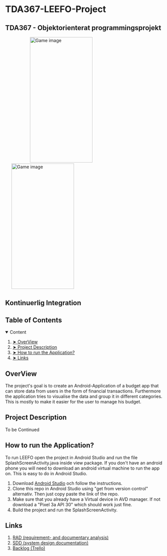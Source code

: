 # TDA367-LEEFO-Project

## TDA367 - Objektorienterat programmingsprojekt

<p align="left">   
  &nbsp;&nbsp;&nbsp;&nbsp;  &nbsp;&nbsp;&nbsp;&nbsp;  &nbsp;&nbsp;&nbsp;&nbsp;
  &nbsp;&nbsp;&nbsp;&nbsp;
  <img src="https://i.postimg.cc/66yjJBsJ/splash-screen.png" alt="Game image" width="200" height="400"/>
  &nbsp;&nbsp;&nbsp;&nbsp;  &nbsp;&nbsp;&nbsp;&nbsp;
  &nbsp;&nbsp;&nbsp;&nbsp;
  &nbsp;&nbsp;&nbsp;&nbsp;  &nbsp;&nbsp;&nbsp;&nbsp;
  &nbsp;&nbsp;&nbsp;&nbsp;  &nbsp;&nbsp;&nbsp;&nbsp;  &nbsp;&nbsp;&nbsp;&nbsp;
  &nbsp;&nbsp;&nbsp;&nbsp;  &nbsp;&nbsp;&nbsp;&nbsp;  &nbsp;&nbsp;&nbsp;&nbsp;
  &nbsp;&nbsp;&nbsp;&nbsp;

  <img src="https://i.postimg.cc/Sx72nppg/start-page.png" alt="Game image" width="200" height="400"/>
</p>



<h2 id="continuous integration"> Kontinuerlig Integration </h2>

## Table of Contents

<details open="open">
  <summary> Content </summary>
  <ol>
    <li><a href="#overview"> ➤  OverView</a></li>
    <li><a href="#project-files-description"> ➤ Project Description </a></li>
    <li><a href="#getting-started"> ➤ How to run the Application? </a></li>
    <li><a href="#links"> ➤ Links</a></li>
  </ol>
</details>

<!-- OVERVIEW -->
<h2 id="overview"> OverView</h2>
The project's goal is to create an Android-Application of a budget app that can store data from users in the form of financial transactions. Furthermore the application tries to visualise the data and group it in different categories. This is mostly to make it easier for the user to manage his budget.

<!-- Projektfilsbeskrivning -->
<h2 id="project-files-description"> Project Description </h2>
To be Continued

<!-- Setup -->
<h2 id="getting-started"> How to run the Application? </h2>
To run LEEFO open the project in Android Studio and run the file SplashScreenActivity.java inside view package. If you don't have an android phone you will need to download an android virtual machine to run the app on. This is easy to do in Android Studio.

<ol>
  <li>Download <a href="https://developer.android.com/studio">Android Studio</a> och follow the  instructions.</li>
  <li>Clone this repo in Android Studio using "get from version control" alternativ. Then just copy paste the link of the repo.</li>
  <li>Make sure that you already have a Virtual device in AVD manager. If not download a "Pixel 3a API 30" which should work just fine.</li>
  <li>Build the project and run the SplashScreenActivity.</li>
</ol>

<!-- Länkar -->
<h2 id="links"> Links </h2>
<ol>
  <li><a href="https://www.overleaf.com/read/ckdkvdtqwzrr"> RAD (requirement- and documentary analysis) </a></li>
  <li><a href="https://www.overleaf.com/read/vndrqswfrsvv "> SDD (system design documentation) </a></li>
  <li><a href="https://trello.com/b/qU849rpV/leefo"> Backlog (Trello) </a></li>

</ol>



